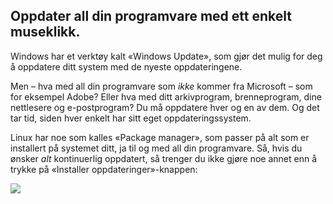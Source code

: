 <?php require("../../entete.php");?> <?php require("../../base.php");?> <?php require("../../fonctions.php");?>

<div id="corps">

<h2>Oppdater all din programvare med ett enkelt museklikk.</h2>

Windows har et verktøy kalt «Windows Update», som gjør det mulig for deg å oppdatere ditt system med de nyeste oppdateringene.

Men – hva med all din programvare som <i>ikke</i> kommer fra Microsoft – som for eksempel Adobe? Eller hva med ditt arkivprogram, brenneprogram, dine nettlesere og e-postprogram? Du må oppdatere hver og en av dem. Og det tar tid, siden hver enkelt har sitt eget oppdateringssystem.

Linux har noe som kalles «Package manager», som passer på alt som er installert på systemet ditt, ja til og med all din programvare. Så, hvis du ønsker <i>alt</i> kontinuerlig oppdatert, så trenger du ikke gjøre noe annet enn å trykke på «Installer oppdateringer»-knappen:

<img src="Images/global_update.png" />

</div>


